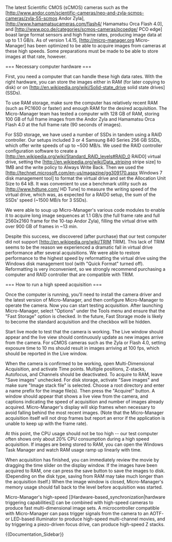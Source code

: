 The latest Scientific CMOS (sCMOS) cameras such as the [http://www.andor.com/scientific-cameras/neo-and-zyla-scmos-cameras/zyla-55-scmos Andor Zyla], [http://www.hamamatsucameras.com/flash4/ Hamamatsu Orca Flash 4.0], and [http://www.pco.de/categories/scmos-cameras/pcoedge/ PCO edge] boast large format sensors and high frame rates, producing image data at up to 1.1 GB/s. As of version 1.4.15, [http://micro-manager.org Micro-Manager] has been optimized to be able to acquire images from cameras at these high speeds. Some preparations must be made to be able to store images at that rate, however.

=== Necessary computer hardware ===

First, you need a computer that can handle these high data rates. With the right hardware, you can store the images either in RAM (for later copying to disk) or on [http://en.wikipedia.org/wiki/Solid-state_drive solid state drives] (SSDs).

To use RAM storage, make sure the computer has relatively recent RAM (such as PC1600 or faster) and enough RAM for the desired acquisition. The Micro-Manager team has tested a computer with 128 GB of RAM, storing 100 GB of full frame images from the Andor Zyla and Hamamatsu Orca Flash 4.0 at the full frame rate (90 seconds of images).

For SSD storage, we have used a number of SSDs in tandem using a RAID controller. Our setups included 3 or 4 Samsung 840 Series 256 GB SSDs, which offer write speeds of up to ~500 MB/s. We used the RAID controller configuration software to create a [http://en.wikipedia.org/wiki/Standard_RAID_levels#RAID_0 RAID0] virtual drive, setting the [http://en.wikipedia.org/wiki/Data_striping stripe size] to 1MB and the write policy to Always Write Back. Then we used the [http://technet.microsoft.com/en-us/magazine/gg309170.aspx Windows 7 disk management tool] to format the virtual drive and set the Allocation Unit Size to 64 kB. It was convenient to use a benchmark utility such as [http://www.hdtune.com/ HD Tune] to measure the writing speed of the virtual drive, which was, as expected for a RAID0 setup, the sum of the SSDs' speed (~1500 MB/s for 3 SSDs).

We were able to soup up Micro-Manager's various code modules to enable it to acquire long image sequences at 1.1 GB/s (the full frame rate and full 2560x2160 frame for the 10-tap Andor Zyla), filling the virtual drive with over 900 GB of frames in ~13 min.

Despite this success, we discovered (after purchase) that our test computer did not support [http://en.wikipedia.org/wiki/TRIM TRIM]. This lack of TRIM seems to be the reason we experienced a dramatic fall in virtual drive performance after several acquisitions. We were able to restore performance to the highest speed by reformatting the virtual drive using the Windows disk management tool (with "Quick Format" turned off). Reformatting is very inconvenient, so we strongly recommend purchasing a computer and RAID controller that are compatible with TRIM.

=== How to run a high speed acquisition ===

Once the computer is running, you'll need to install the camera driver and the latest version of Micro-Manager, and then configure Micro-Manager to operate the camera. Now you can start testing acquisition. After launching Micro-Manager, select "Options" under the Tools menu and ensure that the "Fast Storage" option is checked. In the future, Fast Storage mode is likely to become the standard acquisition and the checkbox will be hidden.

Start live mode to test that the camera is working. The Live window should appear and the live view should continuously update as new images arrive from the camera. For sCMOS cameras such as the Zyla or Flash 4.0, setting exposure time to 10 ms should result in images arriving at 100 fps, which should be reported in the Live window.

When the camera is confirmed to be working, open Multi-Dimensional Acquisition, and activate Time points. Multiple positions, Z-stacks, Autofocus, and Channels should be deactivated. To acquire to RAM, leave "Save images" unchecked. For disk storage, activate "Save images" and make sure "Image stack file" is selected. Choose a root directory and enter a name prefix for the image file(s). Then press the "Acquire!" button. A window should appear that shows a live view from the camera, and captions indicating the speed of acquisition and number of images already acquired. Micro-Manager's display will skip frames when necessary to avoid falling behind the most recent images. (Note that the Micro-Manager acquisition itself will not drop frames but report an error if the application is unable to keep up with the frame rate).

At this point, the CPU usage should not be too high -- our test computer often shows only about 20% CPU consumption during a high speed acquisition. If images are being stored to RAM, you can open the Windows Task Manager and watch RAM usage ramp up linearly with time.

When acquisition has finished, you can immediately review the movie by dragging the time slider on the display window. If the images have been acquired to RAM, one can press the save button to save the images to disk. (Depending on the disk type, saving from RAM may take much longer than the acquisition itself.) When the image window is closed, Micro-Manager's memory usage should fall back to the level before acquisition was started.

Micro-Manager's high-speed [[Hardware-based_synchronization|hardware triggering capabilities]] can be combined with high-speed cameras to produce fast multi-dimensional image sets. A microcontroller compatible with Micro-Manager can pass trigger signals from the camera to an AOTF- or LED-based illuminator to produce high-speed multi-channel movies, and by triggering a piezo-driven focus drive, can produce high-speed Z stacks.



{{Documentation_Sidebar}}
